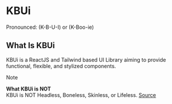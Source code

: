 # KBUi
Pronounced: (K-B-U-I) or (K-Boo-ie)

## What Is KBUi
KBUi is a ReactJS and Tailwind based UI Library aiming to provide functional, flexible, and stylized components.

> [!NOTE]
> **What KBUi is NOT** <br/>
> KBUi is NOT Headless, Boneless, Skinless, or Lifeless. [Source](https://nerdy.dev/headless-boneless-and-skinless-ui)